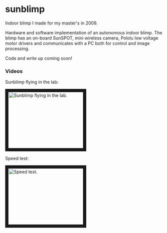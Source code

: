 sunblimp
========

Indoor blimp I made for my master's in 2009.

Hardware and software implementation of an autonomous indoor blimp. The blimp has an on-board SunSPOT, mini wireless camera, Pololu low voltage motor drivers and communicates with a PC both for control and image processing.

Code and write up coming soon!

### Videos


Sunblimp flying in the lab:

<a href="http://www.youtube.com/watch?feature=player_embedded&v=f06qpdoJ3P0
" target="_blank"><img src="http://img.youtube.com/vi/f06qpdoJ3P0/0.jpg" 
alt="Sunblimp flying in the lab." width="240" height="180" border="10" /></a>

Speed test:

<a href="http://www.youtube.com/watch?feature=player_embedded&v=G1MU52vCqaM
" target="_blank"><img src="http://img.youtube.com/vi/G1MU52vCqaM/0.jpg" 
alt="Speed test." width="240" height="180" border="10" /></a>



